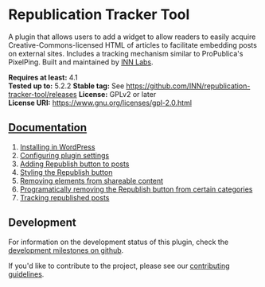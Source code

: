 # Republication Tracker Tool

A plugin that allows users to add a widget to allow readers to easily acquire Creative-Commons-licensed HTML of articles to facilitate embedding posts on external sites. Includes a tracking mechanism similar to ProPublica's PixelPing. Built and maintained by [INN Labs](https://labs.inn.org).

**Requires at least:** 4.1  
**Tested up to:** 5.2.2
**Stable tag:** See https://github.com/INN/republication-tracker-tool/releases
**License:** GPLv2 or later  
**License URI:** https://www.gnu.org/licenses/gpl-2.0.html

## [Documentation](docs/README.md)

1. [Installing in WordPress](docs/installation.md)
2. [Configuring plugin settings](docs/configuring-plugin-settings.md)
3. [Adding Republish button to posts](docs/adding-republish-button-to-posts.md)
4. [Styling the Republish button](docs/styling-the-republish-button.md)
5. [Removing elements from shareable content](docs/removing-elements-from-shareable-content.md)
6. [Programatically removing the Republish button from certain categories](docs/removing-republish-button-from-categories.md)
7. [Tracking republished posts](docs/tracking-republished-posts.md)

## Development

For information on the development status of this plugin, check the [development milestones on github](https://github.com/INN/republication-tracker-tool/milestones).

If you'd like to contribute to the project, please see our [contributing guidelines](contributing.md).
